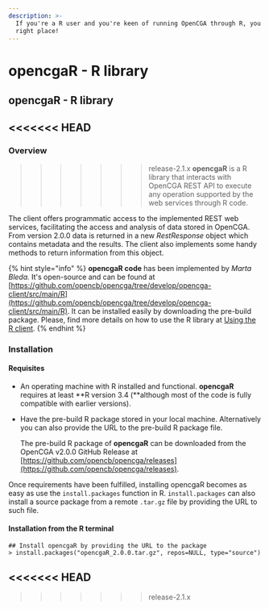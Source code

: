 ```yaml
---
description: >-
  If you're a R user and you're keen of running OpenCGA through R, you're in the
  right place!
---
```


# opencgaR - R  library

## opencgaR - R  library

## &lt;&lt;&lt;&lt;&lt;&lt;&lt; HEAD

### Overview <a id="R-Overview"></a>

> > > > > > > release-2.1.x **opencgaR** is a R library that interacts with OpenCGA REST API to execute any operation supported by the web services through R code.

The client offers programmatic access to the implemented REST web services, facilitating the access and analysis of data stored in OpenCGA. From version 2.0.0 data is returned in a new _RestResponse_ object which contains metadata and the results. The client also implements some handy methods to return information from this object.

{% hint style="info" %}
**opencgaR code** has been implemented by _Marta Bleda._ It's open-source and can be found at [https://github.com/opencb/opencga/tree/develop/opencga-client/src/main/R](https://github.com/opencb/opencga/tree/develop/opencga-client/src/main/R). It can be installed easily by downloading the pre-build package. Please, find more details on how to use the R library at [Using the R client](http://docs.opencb.org/display/opencga/Using+the+R+client).
{% endhint %}

### Installation <a id="R-Installation"></a>

#### Requisites

* An operating machine with R installed and functional. **opencgaR** requires at least **R version 3.4 \(**although most of the code is fully compatible with earlier versions\). 
* Have the pre-build R package stored in your local machine. Alternatively you can also provide the URL to the pre-build R package file.

  The pre-build R package of **opencgaR** can be downloaded from the OpenCGA v2.0.0 GitHub Release at [https://github.com/opencb/opencga/releases](https://github.com/opencb/opencga/releases).

Once requirements have been fulfilled, installing opencgaR becomes as easy as use the `install.packages` function in R. `install.packages` can also install a source package from a remote `.tar.gz` file by providing the URL to such file.

#### Installation from the R terminal

```text
## Install opencgaR by providing the URL to the package
> install.packages("opencgaR_2.0.0.tar.gz", repos=NULL, type="source")
```

## &lt;&lt;&lt;&lt;&lt;&lt;&lt; HEAD

> > > > > > > release-2.1.x

